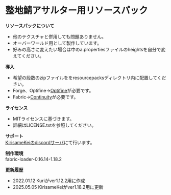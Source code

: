 # 整地鯖アサルター用リソースパック

**リソースパックについて**  
- 他のテクスチャと併用しても問題ありません。
- オーバーワールド用として製作しています。
- 好みの高さに変えたい場合は中のa.propertiesファイルのheightsを自分で変えてください。

**導入**  
- 希望の段数のzipファイルををresourcepacksディレクトリ内に配置してください。
- Forge、Optifine→[Optifine](https://optifine.net/downloads)が必要です。
- Fabric→[Continuity](https://modrinth.com/mod/continuity/version/2.0.1+1.18.2)が必要です。

**ライセンス**  
- MITライセンスに基づきます。
- 詳細はLICENSE.txtを参照してください。

**サポート**  
[KirisameKeiのdiscordサーバ](https://discord.gg/nrvMKBT)にて行います。

**制作環境**  
fabric-loader-0.16.14-1.18.2

**更新履歴**  
- 2022.01.12 Kuriがver1.12.2用に作成
- 2025.05.05 KirisameKeiがver1.18.2用に更新